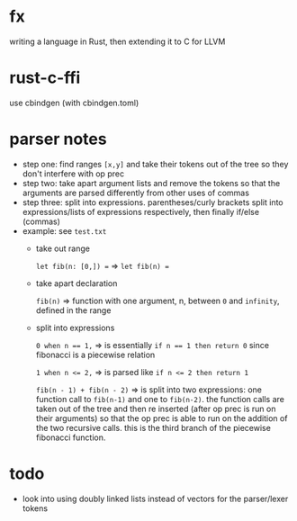 # fx
writing a language in Rust, then extending it to C for LLVM

# rust-c-ffi
use cbindgen (with cbindgen.toml)

# parser notes
- step one: find ranges `[x,y]` and take their tokens out of the tree so they don't interfere with op prec
- step two: take apart argument lists and remove the tokens so that the arguments are parsed differently from other uses of commas
- step three: split into expressions. parentheses/curly brackets split into expressions/lists of expressions respectively, then finally if/else (commas)
- example: see `test.txt`
  - take out range
    
    `let fib(n: [0,]) =` => `let fib(n) = `
  - take apart declaration

    `fib(n)` => function with one argument, n, between `0` and `infinity`, defined in the range
  - split into expressions
   
    `0 when n == 1,` => is essentially `if n == 1 then return 0` since fibonacci is a piecewise relation
    
    `1 when n <= 2,` => is parsed like `if n <= 2 then return 1`

    `fib(n - 1) + fib(n - 2)` => is split into two expressions: one function call to `fib(n-1)` and one to `fib(n-2)`. the function calls are taken out of the tree and then re inserted (after op prec is run on their arguments) so that the op prec is able to run on the addition of the two recursive calls. this is the third branch of the piecewise fibonacci function.

# todo
- look into using doubly linked lists instead of vectors for the parser/lexer tokens